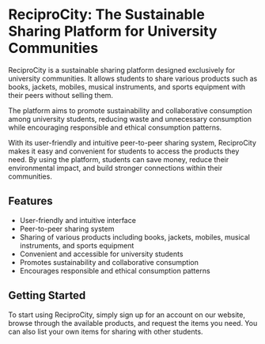 # ReciproCity: The Sustainable Sharing Platform for University Communities

ReciproCity is a sustainable sharing platform designed exclusively for university communities. It allows students to share various products such as books, jackets, mobiles, musical instruments, and sports equipment with their peers without selling them. 

The platform aims to promote sustainability and collaborative consumption among university students, reducing waste and unnecessary consumption while encouraging responsible and ethical consumption patterns.

With its user-friendly and intuitive peer-to-peer sharing system, ReciproCity makes it easy and convenient for students to access the products they need. By using the platform, students can save money, reduce their environmental impact, and build stronger connections within their communities. 

## Features

- User-friendly and intuitive interface
- Peer-to-peer sharing system
- Sharing of various products including books, jackets, mobiles, musical instruments, and sports equipment
- Convenient and accessible for university students
- Promotes sustainability and collaborative consumption
- Encourages responsible and ethical consumption patterns

## Getting Started

To start using ReciproCity, simply sign up for an account on our website, browse through the available products, and request the items you need. You can also list your own items for sharing with other students. 


